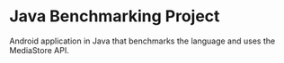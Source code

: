 # Java Benchmarking Project

Android application in Java that benchmarks the language and uses the MediaStore API.

